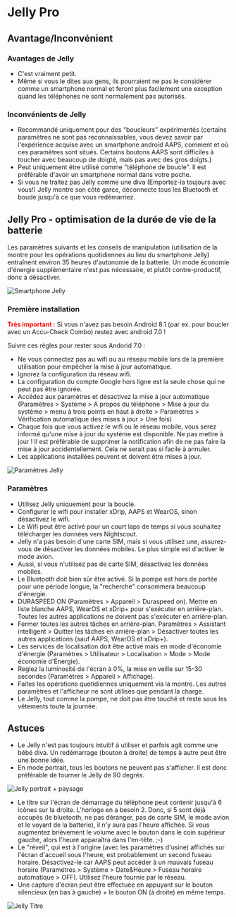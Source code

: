 # Jelly Pro
## Avantage/Inconvénient
### Avantages de Jelly

* C'est vraiment petit.
* Même si vous le dites aux gens, ils pourraient ne pas le considérer comme un smartphone normal et feront plus facilement une exception quand les téléphones ne sont normalement pas autorisés.

### Inconvénients de Jelly
* Recommandé uniquement pour des "boucleurs" expérimentés (certains paramètres ne sont pas reconnaissables, vous devez savoir par l'expérience acquise avec un smartphone android AAPS, comment et où ces paramètres sont situés. Certains boutons AAPS sont difficiles à toucher avec beaucoup de doigté, mais pas avec des gros doigts.)
* Peut uniquement être utilisé comme "téléphone de boucle". Il est préférable d'avoir un smartphone normal dans votre poche.
* Si vous ne traitez pas Jelly comme une diva (Emportez-la toujours avec vous!) Jelly montre son côté garce, déconnecte tous les Bluetooth et boude jusqu'à ce que vous redémarriez.

## Jelly Pro - optimisation de la durée de vie de la batterie

Les paramètres suivants et les conseils de manipulation (utilisation de la montre pour les opérations quotidiennes au lieu du smartphone Jelly) entraînent environ 35 heures d'autonomie de la batterie. Un mode économie d'énergie supplémentaire n'est pas nécessaire, et plutôt contre-productif, donc à désactiver.

![Smartphone Jelly](../images/jelly_01.jpg)

### Première installation

<b><font color="#FF0000">Très important :</b></font> Si vous n'avez pas besoin Android 8.1 (par ex. pour boucler avec un Accu-Check Combo) restez avec android 7.0 !

Suivre ces règles pour rester sous Andorid 7.0 :
* Ne vous connectez pas au wifi ou au réseau mobile lors de la première utilisation pour empêcher la mise à jour automatique.
* Ignorez la configuration du réseau wifi.
* La configuration du compte Google hors ligne est la seule chose qui ne peut pas être ignorée.
* Accédez aux paramètres et désactivez la mise à jour automatique (Paramètres > Système > A propos du téléphone > Mise à jour du système > menu à trois points en haut à droite > Paramètres > Vérification automatique des mises à jour > Une fois)
* Chaque fois que vous activez le wifi ou le réseau mobile, vous serez informé qu'une mise à jour du système est disponible. Ne pas mettre à jour ! Il est préférable de supprimer la notification afin de ne pas faire la mise à jour accidentellement. Cela ne serait pas si facile à annuler.
* Les applications installées peuvent et doivent être mises à jour.

![Paramètres Jelly](../images/jelly_02.jpg)

### Paramètres

* Utilisez Jelly uniquement pour la boucle.
* Configurer le wifi pour installer xDrip, AAPS et WearOS, sinon désactivez le wifi.
* Le Wifi peut être activé pour un court laps de temps si vous souhaitez télécharger les données vers Nightscout.
* Jelly n'a pas besoin d'une carte SIM, mais si vous utilisez une, assurez-vous de désactiver les données mobiles. Le plus simple est d'activer le mode avion.
* Aussi, si vous n'utilisez pas de carte SIM, désactivez les données mobiles.
* Le Bluetooth doit bien sûr être activé. Si la pompe est hors de portée pour une période longue, la "recherche" consommera beaucoup d'énergie.
* DURASPEED ON (Paramètres > Appareil > Duraspeed on). Mettre en liste blanche AAPS, WearOS et xDrip+ pour s'exécuter en arrière-plan. Toutes les autres applications ne doivent pas s'exécuter en arrière-plan.
* Fermer toutes les autres tâches en arrière-plan. Paramètres > Assistant intelligent > Quitter les tâches en arrière-plan > Désactiver toutes les autres applications (sauf AAPS, WearOS et xDrip+).
* Les services de localisation doit être activé mais en mode d'économie d'énergie (Paramètres > Utilisateur > Localisation > Mode > Mode économie d'Énergie).
* Reglez la luminosité de l'écran à 0%, la mise en veille sur 15-30 secondes (Paramètres > Appareil > Affichage).
* Faites les opérations quotidiennes uniquement via la montre. Les autres paramètres et l'afficheur ne sont utilisés que pendant la charge.
* Le Jelly, tout comme la pompe, ne doit pas être touché et reste sous les vêtements toute la journée.

## Astuces

* Le Jelly n'est pas toujours intuitif à utiliser et parfois agit comme une bébé diva. Un redémarrage (bouton à droite) de temps à autre peut être une bonne idée.
* En mode portrait, tous les boutons ne peuvent pas s'afficher. Il est donc préfèrable de tourner le Jelly de 90 degrés.

![Jelly portrait + paysage](../images/jelly_04.jpg)

* Le titre sur l'écran de démarrage du téléphone peut contenir jusqu'à 6 icônes sur la droite. L'horloge en a besoin 2. Donc, si 5 sont déjà occupés (le bluetooth, ne pas déranger, pas de carte SIM, le mode avion et le voyant de la batterie), il n'y aura pas l'heure affichée. Si vous augmentez brièvement le volume avec le bouton dans le coin supérieur gauche, alors l'heure apparaîtra dans l'en-tête. ;-)
* Le "réveil", qui est à l'origine (avec les paramètres d'usine) affichés sur l'écran d'accueil sous l'heure, est probablement un second fuseau horaire. Désactivez-le car AAPS peut accéder à un mauvais fuseau horaire (Paramétres > Système > Date&Heure > Fuseau horaire automatique > OFF). Utilisez l'heure fournie par le réseau.
* Une capture d'écran peut être effectuée en appuyant sur le bouton silencieux (en bas à gauche) + le bouton ON (à droite) en même temps.

![Jelly Titre](../images/jelly_03.png)

